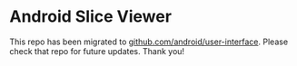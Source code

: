 Android Slice Viewer
=====================

This repo has been migrated to [github.com/android/user-interface][1]. Please check that repo for future updates. Thank you!

[1]: https://github.com/android/user-interface
